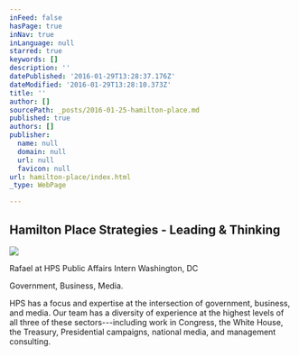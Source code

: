 ```yaml
---
inFeed: false
hasPage: true
inNav: true
inLanguage: null
starred: true
keywords: []
description: ''
datePublished: '2016-01-29T13:28:37.176Z'
dateModified: '2016-01-29T13:28:10.373Z'
title: ''
author: []
sourcePath: _posts/2016-01-25-hamilton-place.md
published: true
authors: []
publisher:
  name: null
  domain: null
  url: null
  favicon: null
url: hamilton-place/index.html
_type: WebPage

---
```

## Hamilton Place Strategies - Leading & Thinking
![](https://s3-us-west-2.amazonaws.com/the-grid-img/p/a3cc80fa22f74d1cc1563bfe51eb1e90a8b967ed.png)

Rafael at HPS Public Affairs Intern Washington, DC 

Government, Business, Media.

HPS has a focus and expertise at the intersection of government, business, and media. Our team has a diversity of experience at the highest levels of all three of these sectors---including work in Congress, the White House, the Treasury, Presidential campaigns, national media, and management consulting.